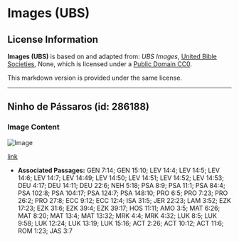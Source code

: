 # Images (UBS)

## License Information

**Images (UBS)** is based on and adapted from: _UBS Images_, [United Bible Societies](https://unitedbiblesocieties.org/), None, which is licensed under a [Public Domain CC0](https://creativecommons.org/public-domain/cc0/).

This markdown version is provided under the same license.



--------------------------------

## Ninho de Pássaros (id: 286188)

### Image Content

![Image](https://cdn.aquifer.bible/aquifer-content/resources/Media/WEB-0071_birds_nest.jpg)

[link](https://cdn.aquifer.bible/aquifer-content/resources/Media/WEB-0071_birds_nest.jpg)

* **Associated Passages:** GEN 7:14; GEN 15:10; LEV 14:4; LEV 14:5; LEV 14:6; LEV 14:7; LEV 14:49; LEV 14:50; LEV 14:51; LEV 14:52; LEV 14:53; DEU 4:17; DEU 14:11; DEU 22:6; NEH 5:18; PSA 8:9; PSA 11:1; PSA 84:4; PSA 102:8; PSA 104:17; PSA 124:7; PSA 148:10; PRO 6:5; PRO 7:23; PRO 26:2; PRO 27:8; ECC 9:12; ECC 12:4; ISA 31:5; JER 22:23; LAM 3:52; EZK 17:23; EZK 31:6; EZK 39:4; EZK 39:17; HOS 11:11; AMO 3:5; MAT 6:26; MAT 8:20; MAT 13:4; MAT 13:32; MRK 4:4; MRK 4:32; LUK 8:5; LUK 9:58; LUK 12:24; LUK 13:19; LUK 15:16; ACT 2:26; ACT 10:12; ACT 11:6; ROM 1:23; JAS 3:7

